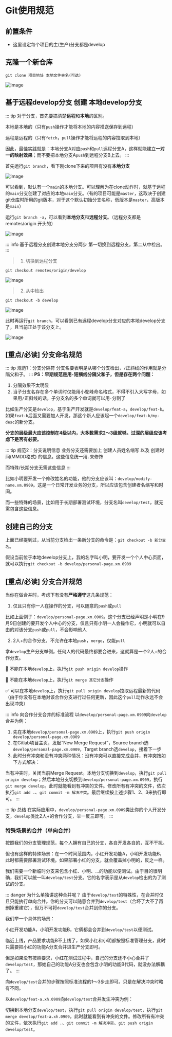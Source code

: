 # Git使用规范

## 前置条件

- 这里设定每个项目的主(生产)分支都是develop

## 克隆一个新仓库

`git clone 项目地址 本地文件夹名(可选)`

![image](https://felbry.github.io/picx-images-hosting/image.8vmuy45y0p.webp)

## 基于远程develop分支 创建 本地develop分支

::: tip
对于分支，首先要搞清楚**远程**和**本地**的区别。

本地是本地的（只有`push`操作才能将本地的内容推送保存到远程）

远程是远程的（只有`fetch`，`pull`操作才能将远程的内容拉取到本地）

因此，最佳实践就是：本地分支A对应`push`和`pull`远程分支A，这样就能建立**一对一的映射效果**；而不要把本地分支A`push`到远程分支B上去。
:::

首先运行`git branch`，看下刚clone下来的项目有没有**本地分支**

![image](https://felbry.github.io/picx-images-hosting/image.1lbrn33nn5.webp)

可以看到，默认有一个`main`的本地分支。可以理解为在clone动作时，就基于远程的`main`分支创建了对应的本地`main`分支。（有的项目可能是`master`，这取决于创建git仓库时所用的git版本，对于这个默认初始分支名称，低版本是`master`，高版本是`main`）

运行`git branch -a`，可以看到**本地分支**和**远程分支**。（远程分支都是 remotes/origin 开头的）

![image](https://felbry.github.io/picx-images-hosting/image.39l4ka9mge.webp)

::: info 基于远程分支创建本地分支分两步
第一切换到远程分支，第二从中检出。
:::

> 1. 切换到远程分支

`git checkout remotes/origin/develop`

![image](https://felbry.github.io/picx-images-hosting/image.92q2tl5n90.webp)

> 2. 从中检出

`git checkout -b develop`

![image](https://felbry.github.io/picx-images-hosting/image.2krv09wk1c.webp)

此时再运行`git branch`，可以看到已有远程develop分支对应的本地develop分支了，且当前正处于该分支上。

![image](https://felbry.github.io/picx-images-hosting/image.6ik8gy8zzz.webp)

## [重点/必读] 分支命名规范

::: tip 规范1：分支分隔符
分支名要表明是从哪个分支检出，`/`正斜线的作用就是分隔父和子。
:::
**PS：早期规范是用`-`短横线分隔父和子，但是存在两个问题：**
1. 分隔效果不太明显
2. 当子分支名存在多个单词时仅能用小驼峰命名格式，不得不引入大写字母，如果用`/`正斜线的话，子分支名的多个单词就可以用`-`分割了

比如生产分支是`develop`，基于生产开发就是`develop/feat-a`，`develop/feat-b`。如果`feat-b`后面又需要加人开发，那这个新人应该起一个`develop/feat-b/my-desc`的新分支。

**分支的层级最大应该控制在4级以内，大多数需求2～3级就够。过深的层级应该考虑下是否有必要。**

::: tip 规范2：分支说明信息
业务分支还需要加上 创建人员姓名缩写 以及 创建时间(MMDD格式) 的信息。这些信息统一用`.`来修饰

而特殊/长期分支无需这些信息
:::

比如小明要开发一个修改姓名的功能，他的分支应该叫：`develop/modify-name.xm.0909`。这是一个日常开发业务的分支，所以应该包含创建者名缩写和时间。

而一些特殊的场景，比如用于长期部署测试环境，分支名叫`develop/test`，就无需包含这些信息。

## 创建自己的分支

上面已经提到过，从当前分支检出一条新分支的命令是：`git checkout -b 新分支名`。

假设当前位于本地develop分支上，我的名字叫小明，要开发一个个人中心页面，就可以执行`git checkout -b develop/personal-page.xm.0909`

## [重点/必读] 分支合并规范

当你在做合并时，考虑下有没有**严格遵守**这几条规范：

1. 仅且只有你一人在操作的分支，可以随意的`push`或`pull`

比如上面例子：`develop/personal-page.xm.0909`。这个分支已经声明是小明在9月9日创建的要开发个人中心的分支，仅且只有小明一人会操作它，小明就可以自由的对该分支`push`或`pull`，不会影响他人

2. 2人+的合作分支，不允许在本地`push`，`merge`，仅能`pull`

拿`develop`生产分支举例，任何人的代码最终都要合进来，这就算是一个2人+的合作分支。

🚫 不能在本地`develop`上，执行`git push origin develop`操作

🚫 不能在本地`develop`上，执行`git merge 其它分支`操作

✅ 可以在本地`develop`上，执行`git pull origin develop`拉取远程最新的代码（由于你没有在本地对该合作分支进行过任何更新，因此这个`pull`动作永远不会出现冲突）

::: info 向合作分支合并的标准流程
以`develop/personal-page.xm.0909`向`develop`合并为例：

1. 先在本地`develop/personal-page.xm.0909`上，执行`git push origin develop/personal-page.xm.0909`
2. 在Gitlab项目主页，发起“New Merge Request”，Source branch选`develop/personal-page.xm.0909`，Target branch选`develop`，接着下一步
3. 此时分有冲突和没有冲突两种情况：没有冲突可以直接完成合并，有冲突按如下方式解决：

当有冲突时，关闭当前Merge Request。本地分支切换到`develop`，执行`git pull origin develop`；然后本地分支切换到`develop/personal-page.xm.0909`，执行`git merge develop`。此时就能看到有冲突的文件。修改所有有冲突的文件，依次执行`git add .`、`git commit -m 解决冲突`。最后继续按上述步骤1、2、3来执行即可。
:::

::: tip 总结
在实际应用中，`develop/personal-page.xm.0909`类比你的个人开发分支，`develop`类比2人+的合作分支，举一反三即可。
:::

### 特殊场景的合并（单向合并）

按照我们的分支管理规范，每个人拥有自己的分支，各自开发各自的，互不干扰。

但也有这样的特殊场景：在一个时间范围内，小红开发功能A，小明开发功能B，此时都需要部署测试环境。如果部署小红的分支，就会覆盖掉小明的，反之一样。

我们需要一个新临时分支来包含小红、小明、...的功能以便测试。由于目的很明确，我们可以统一叫`develop/test`分支。它的名字表示是从`develop`检出的为了测试的分支。

::: danger 为什么单独讲这种合并呢？
由于`develop/test`的特殊性，在合并时仅且只能执行单向合并。你的分支可以随意合并到`develop/test`（合坏了大不了再删掉重建它），但万不可将`develop/test`合并到你的分支。

我们举一个具体的场景：

小红开发功能A，小明开发功能B，它俩都会合并到`develop/test`以便测试。

临近上线，产品要求功能B不上线了，如果小红和小明都按照标准管理分支，此时只需要把小红的功能A分支合并进生产分支即可。

但是如果没有按照要求，小红在测试过程中，自己的分支还不小心合并了`develop/test`，那她自己的功能A分支也会包含小明的功能B代码，就没办法解耦了。
:::

向`develop/test`合并的步骤按照标准流程的1～3步走即可。只是在解决冲突时略有不同。

以`develop/feat-a.xh.0909`向`develop/test`合并发生冲突为例：

切换到本地分支`develop/test`，执行`git pull origin develop/test`，执行`git merge develop/feat-a.xh.0909`，此时就能看到有冲突的文件。修改所有有冲突的文件，依次执行`git add .`、`git commit -m 解决冲突`、`git push origin develop/test`。
